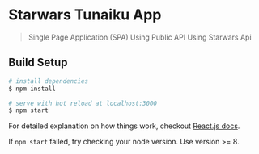 # Starwars Tunaiku App

> Single Page Application (SPA) Using Public API Using Starwars Api

## Build Setup

``` bash
# install dependencies
$ npm install

# serve with hot reload at localhost:3000
$ npm start
```

For detailed explanation on how things work, checkout [React.js docs](https://reactjs.org/).

If `npm start` failed, try checking your node version. Use version >= 8.

